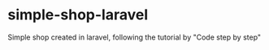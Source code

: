 # simple-shop-laravel
Simple shop created in laravel, following the tutorial by "Code step by step"
